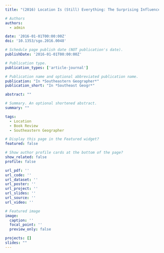 ```yaml
---
title: "(2016) Location Is (Still) Everything: The Surprising Influence of the Real World on How We Search, Shop, and Sell in the Virtual One by David R. Bell. Southeastern Geographer, 56(4), pp. 476-477 [Book Review]"

# Authors
authors:
  - admin

date: '2016-01-01T00:00:00Z'
doi: '10.1353/sgo.2016.0048'

# Schedule page publish date (NOT publication's date).
publishDate: '2016-01-01T00:00:00Z'

# Publication type.
publication_types: ['article-journal']

# Publication name and optional abbreviated publication name.
publication: "In *Southeastern Geographer*"
publication_short: "In *Southeast Geogr*"

abstract: ""

# Summary. An optional shortened abstract.
summary: ""

tags:
  - Location
  - Book Review
  - Southeastern Geographer

# Display this page in the Featured widget?
featured: false

# Show author profile cards at the bottom of the page?
show_related: false
profile: false

url_pdf: ''
url_code: ''
url_dataset: ''
url_poster: ''
url_project: ''
url_slides: ''
url_source: ''
url_video: ''

# Featured image
image:
  caption: ''
  focal_point: ''
  preview_only: false

projects: []
slides: ""
---
```

